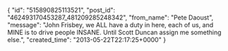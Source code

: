  {
   "id": "515890825113521",
   "post_id": "462493170453287_481209285248342",
   "from_name": "Pete Daoust",
   "message": "John Frisbey, we ALL have a duty in here, each of us, and MINE is to drive people INSANE. Until Scott Duncan assign me something else.",
   "created_time": "2013-05-22T22:17:25+0000"
 }
